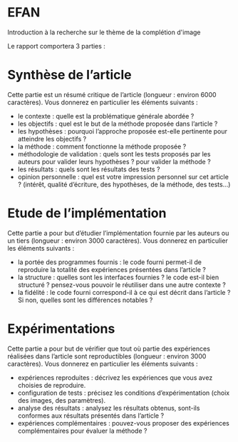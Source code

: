 # EFAN
Introduction à la recherche sur le thème de la complétion d'image

Le rapport comportera 3 parties :


# Synthèse de l’article
Cette partie est un résumé critique de l’article (longueur : environ 6000 caractères).
Vous donnerez en particulier les éléments suivants :

* le contexte : quelle est la problématique générale abordée ?
* les objectifs : quel est le but de la méthode proposée dans l’article ?
* les hypothèses : pourquoi l’approche proposée est-elle pertinente pour atteindre les objectifs ?
* la méthode : comment fonctionne la méthode proposée ?
* méthodologie de validation : quels sont les tests proposés par les auteurs pour valider leurs
    hypothèses ? pour valider la méthode ?
* les résultats : quels sont les résultats des tests ?
* opinion personnelle : quel est votre impression personnel sur cet article ?
    (intérêt, qualité d’écriture, des hypothèses, de la méthode, des tests…)


# Etude de l’implémentation
Cette partie a pour but d’étudier l’implémentation fournie par les auteurs ou un tiers
(longueur : environ 3000 caractères). Vous donnerez en particulier les éléments suivants :

* la portée des programmes fournis : le code fourni permet-il de reproduire la totalité des
    expériences présentées dans l’article ?
* la structure : quelles sont les interfaces fournies ? le code est-il bien structuré ?
    pensez-vous pouvoir le réutiliser dans une autre contexte ?
* la fidélité : le code fourni correspond-il à ce qui est décrit dans l’article ?
    Si non, quelles sont les différences notables ?


# Expérimentations
Cette partie a pour but de vérifier que tout où partie des expériences réalisées dans l’article
sont reproductibles (longueur : environ 3000 caractères). Vous donnerez en particulier les éléments
suivants :

* expériences reproduites : décrivez les expériences que vous avez choisies de reproduire.
* configuration de tests : précisez les conditions d’expérimentation (choix des images,
    des paramètres).
* analyse des résultats : analysez les résultats obtenus, sont-ils conformes aux résultats
    présentés dans l’article ?
* expériences complémentaires : pouvez-vous proposer des expériences complémentaires pour évaluer
    la méthode ?

